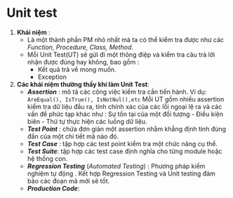 # Unit test
1. **Khái niệm** :
	- Là một thành phần PM nhỏ nhất mà ta có thể kiểm tra được như các *Function, Procedure, Class, Method*.
	- Mỗi Unit Test(UT) sẽ gửi đi một thông điệp và kiểm tra câu trả lời nhận được đúng hay không, bao gồm :
		- Kết quả trả về mong muốn.
		- Exception
2. **Các khái niệm thường thấy khi làm Unit Test**:
	- ***Assertion*** : mô tả các công việc kiểm tra cần tiến hành. Ví dụ: ```AreEqual(), IsTrue(), IsNotNul(),etc``` Mỗi UT gồm nhiều assertion kiểm tra dữ liệu đầu ra, tính chính xác của các lỗi ngoại lệ ra và các vấn đề phức tạp khác như : Sự tồn tại của một đối tượng - Điều kiện biên - Thứ tự thực hiện các luồng dữ liệu.
	- ***Test Point*** : chứa đơn giản một assertion nhằm khẳng định tính đúng đắn của một chi tiết mã nào đó. 
	- ***Test Case*** : tập hợp các test point kiểm tra một chức năng cụ thể.
	- ***Test Suite***: tập hợp các test case định nghĩa cho từng module hoặc hệ thống con.
	- ***Regression Testing*** (*Automated Testing*) : Phương pháp kiểm nghiệm tự động . Kết hợp Regression Testing và Unit testing đảm bảo các đoạn mã mới sẽ tốt.
	- ***Production Code***: 
<!--stackedit_data:
eyJoaXN0b3J5IjpbLTIxMjgyNDI2MDFdfQ==
-->